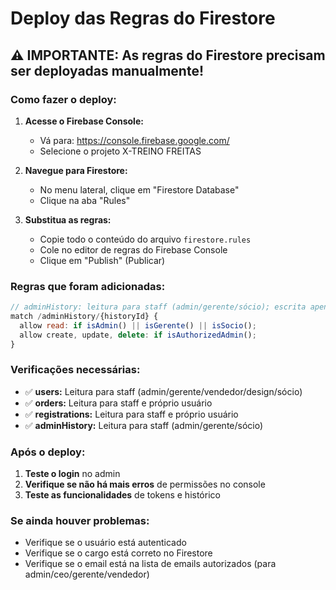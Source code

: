 # Deploy das Regras do Firestore

## ⚠️ IMPORTANTE: As regras do Firestore precisam ser deployadas manualmente!

### Como fazer o deploy:

1. **Acesse o Firebase Console:**
   - Vá para: https://console.firebase.google.com/
   - Selecione o projeto X-TREINO FREITAS

2. **Navegue para Firestore:**
   - No menu lateral, clique em "Firestore Database"
   - Clique na aba "Rules"

3. **Substitua as regras:**
   - Copie todo o conteúdo do arquivo `firestore.rules`
   - Cole no editor de regras do Firebase Console
   - Clique em "Publish" (Publicar)

### Regras que foram adicionadas:

```javascript
// adminHistory: leitura para staff (admin/gerente/sócio); escrita apenas para admins autorizados
match /adminHistory/{historyId} {
  allow read: if isAdmin() || isGerente() || isSocio();
  allow create, update, delete: if isAuthorizedAdmin();
}
```

### Verificações necessárias:

- ✅ **users:** Leitura para staff (admin/gerente/vendedor/design/sócio)
- ✅ **orders:** Leitura para staff e próprio usuário
- ✅ **registrations:** Leitura para staff e próprio usuário
- ✅ **adminHistory:** Leitura para staff (admin/gerente/sócio)

### Após o deploy:

1. **Teste o login** no admin
2. **Verifique se não há mais erros** de permissões no console
3. **Teste as funcionalidades** de tokens e histórico

### Se ainda houver problemas:

- Verifique se o usuário está autenticado
- Verifique se o cargo está correto no Firestore
- Verifique se o email está na lista de emails autorizados (para admin/ceo/gerente/vendedor)
